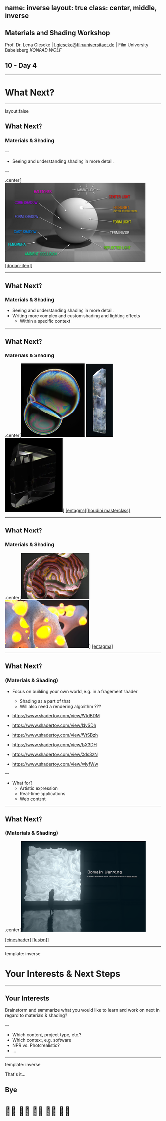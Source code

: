 name: inverse
layout: true
class: center, middle, inverse
---

## Materials and Shading Workshop

Prof. Dr. Lena Gieseke | l.gieseke@filmuniversitaet.de | Film University Babelsberg *KONRAD WOLF*

## 10 - Day 4

<!--
h or ?: Toggle the help window
j: Jump to next slide
k: Jump to previous slide
b: Toggle blackout mode
m: Toggle mirrored mode.
c: Create a clone presentation on a new window
p: Toggle PresenterMode
f: Toggle Fullscreen
t: Reset presentation timer
<number> + <Return>: Jump to slide <number>
-->

---

# What Next?

---
layout:false

## What Next?

### Materials & Shading

--

* Seeing and understanding shading in more detail.

--

.center[<img src="img/shading_05.png" alt="shading_05" style="width:90%;">  [[dorian-iten]](https://www.dorian-iten.com/light/)]

---

## What Next?

### Materials & Shading


* Seeing and understanding shading in more detail.
* Writing more complex and custom shading and lighting effects
    * Within a specific context


---

## What Next?

### Materials & Shading

.center[<img src="img/thinfilm_01.png" alt="thinfilm_01" style="width:41%;"> <img src="img/entagma_03.png" alt="entagma_03" style="width:17%;"> <img src="img/glass_01.png" alt="glass_01" style="width:37%;">]  [[entagma]](https://entagma.com/bubbles-yet-again-implementing-glassners-bubble-triplets-in-vex/)[[houdini masterclass]](https://www.youtube.com/watch?v=TwOjsRtWpBA)


---

## What Next?

### Materials & Shading

.center[<img src="img/entagma_01.png" alt="entagma_01" style="width:44%;">  <img src="img/entagma_02.jpg" alt="entagma_02" style="width:54%;">]  [[entagma]](https://entagma.com/bubbles-yet-again-implementing-glassners-bubble-triplets-in-vex/)

---

## What Next?

### (Materials & Shading)

* Focus on building your own world, e.g. in a fragement shader
    * Shading as a part of that  
    * Will also need a rendering algorithm
???

* https://www.shadertoy.com/view/WtdBDM
* https://www.shadertoy.com/view/ldySDh
* https://www.shadertoy.com/view/WtSBzh
* https://www.shadertoy.com/view/lsX3DH
  
* https://www.shadertoy.com/view/Xds3zN
* https://www.shadertoy.com/view/wlyfWw

--
* What for?
    * Artistic expression
    * Real-time applications
    * Web content

---

## What Next?

### (Materials & Shading)

.center[<img src="img/cineshader_01.png" alt="cineshader_01" style="width:80%;">  
  
[[cineshader]](https://cineshader.com) [[lusion]](https://lusion.co/work)]





---
template: inverse

# Your Interests & Next Steps

---

## Your Interests

Brainstorm and summarize what you would like to learn and work on next in regard to materials & shading?

--

* Which content, project type, etc.?
* Which context, e.g. software
* NPR vs. Photorealistic?
* ...



---
template: inverse

That's it...

## Bye 

# 👋🏻 👋🏼 👋🏽 👋🏾 👋🏿
